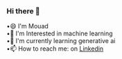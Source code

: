 
### Hi there 👋

•😄 I'm Mouad<br>
•🔭 I'm Interested in machine learning<br>
•🌱 I'm currently learning generative ai<br>
•📫 How to reach me: on [Linkedin](https://www.linkedin.com/in/mouad-ennasiry/)

<!--
**mouadenna/mouadenna** is a ✨ _special_ ✨ repository because its `README.md` (this file) appears on your GitHub profile.

Here are some ideas to get you started:

- 🔭 I’m currently working on ...
- 🌱 I’m currently learning ...
- 👯 I’m looking to collaborate on ...
- 🤔 I’m looking for help with ...
- 💬 Ask me about ...
- 📫 How to reach me: ...
- 😄 Pronouns: ...
- ⚡ Fun fact: ...
-->
